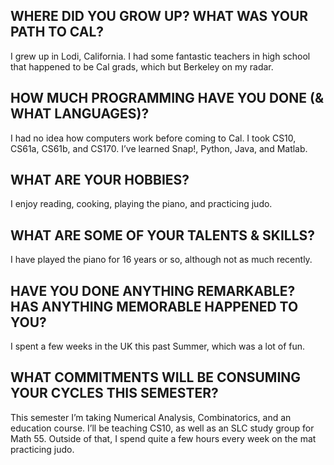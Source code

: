 ## WHERE DID YOU GROW UP? WHAT WAS YOUR PATH TO CAL?
I grew up in Lodi, California. I had some fantastic teachers in high school that happened to be Cal grads, which but Berkeley on my radar.

## HOW MUCH PROGRAMMING HAVE YOU DONE (& WHAT LANGUAGES)?
I had no idea how computers work before coming to Cal. I took CS10, CS61a, CS61b, and CS170. I’ve learned Snap!, Python, Java, and Matlab.

## WHAT ARE YOUR HOBBIES?
I enjoy reading, cooking, playing the piano, and practicing judo.

## WHAT ARE SOME OF YOUR TALENTS & SKILLS?
I have played the piano for 16 years or so, although not as much recently.

## HAVE YOU DONE ANYTHING REMARKABLE? HAS ANYTHING MEMORABLE HAPPENED TO YOU?
I spent a few weeks in the UK this past Summer, which was a lot of fun.

## WHAT COMMITMENTS WILL BE CONSUMING YOUR CYCLES THIS SEMESTER?
This semester I’m taking Numerical Analysis, Combinatorics, and an education course. I’ll be teaching CS10, as well as an SLC study group for Math 55. Outside of that, I spend quite a few hours every week on the mat practicing judo. 


